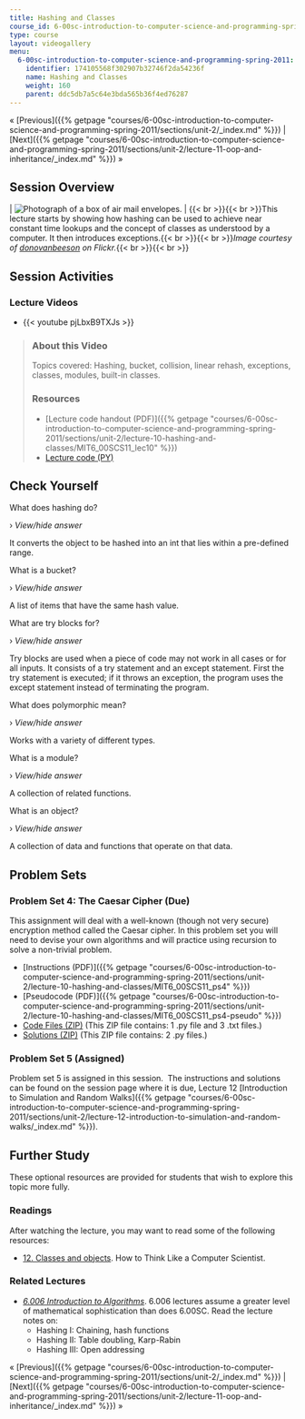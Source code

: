 ```yaml
---
title: Hashing and Classes
course_id: 6-00sc-introduction-to-computer-science-and-programming-spring-2011
type: course
layout: videogallery
menu:
  6-00sc-introduction-to-computer-science-and-programming-spring-2011:
    identifier: 174105568f302907b32746f2da54236f
    name: Hashing and Classes
    weight: 160
    parent: ddc5db7a5c64e3bda565b36f4ed76287
---
```

« [Previous]({{% getpage "courses/6-00sc-introduction-to-computer-science-and-programming-spring-2011/sections/unit-2/_index.md" %}}) | [Next]({{% getpage "courses/6-00sc-introduction-to-computer-science-and-programming-spring-2011/sections/unit-2/lecture-11-oop-and-inheritance/_index.md" %}}) »

Session Overview
----------------

| ![Photograph of a box of air mail envelopes.](https://open-learning-course-data-ci.s3.amazonaws.com/6-00sc-introduction-to-computer-science-and-programming-spring-2011/103553ac9c6657230fa23c613a1fb04a_ses-10.jpg) | {{< br >}}{{< br >}}This lecture starts by showing how hashing can be used to achieve near constant time lookups and the concept of classes as understood by a computer. It then introduces exceptions.{{< br >}}{{< br >}}_Image courtesy of [donovanbeeson](http://www.flickr.com/photos/donovan_beeson/5792363110/) on Flickr._{{< br >}}{{< br >}} 

Session Activities
------------------

### Lecture Videos

*   {{< youtube pjLbxB9TXJs >}}

> ### About this Video
> 
> Topics covered: Hashing, bucket, collision, linear rehash, exceptions, classes, modules, built-in classes.
> 
> ### Resources
> 
> *   [Lecture code handout (PDF)]({{% getpage "courses/6-00sc-introduction-to-computer-science-and-programming-spring-2011/sections/unit-2/lecture-10-hashing-and-classes/MIT6_00SCS11_lec10" %}})
> *   [Lecture code (PY)](https://open-learning-course-data-ci.s3.amazonaws.com/6-00sc-introduction-to-computer-science-and-programming-spring-2011/5d63ea15e55dd11c686aaa83356206b0_lec10.py)

Check Yourself
--------------

What does hashing do?

› _View/hide answer_

It converts the object to be hashed into an int that lies within a pre-defined range.

What is a bucket?

› _View/hide answer_

A list of items that have the same hash value.

What are try blocks for?

› _View/hide answer_

Try blocks are used when a piece of code may not work in all cases or for all inputs. It consists of a try statement and an except statement. First the try statement is executed; if it throws an exception, the program uses the except statement instead of terminating the program.

What does polymorphic mean?

› _View/hide answer_

Works with a variety of different types.

What is a module?

› _View/hide answer_

A collection of related functions.

What is an object?

› _View/hide answer_

A collection of data and functions that operate on that data.

Problem Sets
------------

### Problem Set 4: The Caesar Cipher (Due)

This assignment will deal with a well-known (though not very secure) encryption method called the Caesar cipher. In this problem set you will need to devise your own algorithms and will practice using recursion to solve a non-trivial problem.

*   [Instructions (PDF)]({{% getpage "courses/6-00sc-introduction-to-computer-science-and-programming-spring-2011/sections/unit-2/lecture-10-hashing-and-classes/MIT6_00SCS11_ps4" %}})
*   [Pseudocode (PDF)]({{% getpage "courses/6-00sc-introduction-to-computer-science-and-programming-spring-2011/sections/unit-2/lecture-10-hashing-and-classes/MIT6_00SCS11_ps4-pseudo" %}})
*   [Code Files (ZIP)](https://open-learning-course-data-ci.s3.amazonaws.com/6-00sc-introduction-to-computer-science-and-programming-spring-2011/52f127bc633a8712af2e00487b1358ba_ps4.zip) (This ZIP file contains: 1 .py file and 3 .txt files.)
*   [Solutions (ZIP)](https://open-learning-course-data-ci.s3.amazonaws.com/6-00sc-introduction-to-computer-science-and-programming-spring-2011/ba96a4843a04b800654367757fe46d8c_ps4_sol.zip) (This ZIP file contains: 2 .py files.)

### Problem Set 5 (Assigned)

Problem set 5 is assigned in this session.  The instructions and solutions can be found on the session page where it is due, Lecture 12 [Introduction to Simulation and Random Walks]({{% getpage "courses/6-00sc-introduction-to-computer-science-and-programming-spring-2011/sections/unit-2/lecture-12-introduction-to-simulation-and-random-walks/_index.md" %}}).

Further Study
-------------

These optional resources are provided for students that wish to explore this topic more fully.

### Readings

After watching the lecture, you may want to read some of the following resources:

*   [12\. Classes and objects](http://www.greenteapress.com/thinkpython/thinkCSpy/html/chap12.html). How to Think Like a Computer Scientist.

### Related Lectures

*   [_6.006 Introduction to Algorithms_](./resolveuid/9b977a8843b628dcdf25c62dd8c455e3). 6.006 lectures assume a greater level of mathematical sophistication than does 6.00SC. Read the lecture notes on:
    *   Hashing I: Chaining, hash functions
    *   Hashing II: Table doubling, Karp-Rabin
    *   Hashing III: Open addressing

« [Previous]({{% getpage "courses/6-00sc-introduction-to-computer-science-and-programming-spring-2011/sections/unit-2/_index.md" %}}) | [Next]({{% getpage "courses/6-00sc-introduction-to-computer-science-and-programming-spring-2011/sections/unit-2/lecture-11-oop-and-inheritance/_index.md" %}}) »